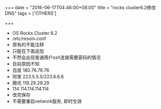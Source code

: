 +++
date = "2016-06-17T04:46:00+08:00"
title = "rocks cluster6.2修改DNS"
tags = ['OTHERS']

+++

- OS Rocks Cluster 6.2
- /etc/resolv.conf
- 原有的不能注释
- 只能在下面追加
- 不然会出现普通用户ssh连接需要密码的情况
- 目前原因不知
- 百度 180.76.76.76
- 阿里 223.5.5.5/223.6.6.6
- 腾讯 119.29.29.29
- 114 114.114.114.114
- 改完保存
- 不需要重启network服务, 即时生效